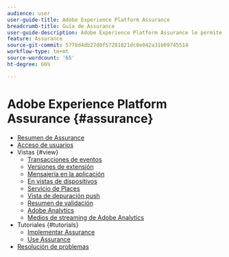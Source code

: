 ```yaml
---
audience: user
user-guide-title: Adobe Experience Platform Assurance
breadcrumb-title: Guía de Assurance
user-guide-description: Adobe Experience Platform Assurance le permite inspeccionar, comprobar, simular y validar cómo recopila datos o sirve experiencias en sus aplicaciones móviles.
feature: Assurance
source-git-commit: 5778d4db27d0f57281821dc8e042a31b69745514
workflow-type: tm+mt
source-wordcount: '65'
ht-degree: 66%

---
```



# Adobe Experience Platform Assurance {#assurance}

- [Resumen de Assurance](./home.md)
- [Acceso de usuarios](./user-access.md)
- Vistas {#view}
   - [Transacciones de eventos](./views/event-transactions.md)
   - [Versiones de extensión](./views/extension-versions.md)
   - [Mensajería en la aplicación](./views/in-app-messaging.md)
   - [En vistas de dispositivos](./views/on-device-views.md)
   - [Servicio de Places](./views/places-service.md)
   - [Vista de depuración push](./views/push-debug-view.md)
   - [Resumen de validación](./views/validation-summary.md)
   - [Adobe Analytics](./views/adobe-analytics.md)
   - [Medios de streaming de Adobe Analytics](./views/adobe-analytics-streaming-media.md)
- Tutoriales {#tutorials}
   - [Implementar Assurance](./tutorials/implement-assurance.md)
   - [Use Assurance](./tutorials/using-assurance.md)
- [Resolución de problemas](./troubleshooting.md)